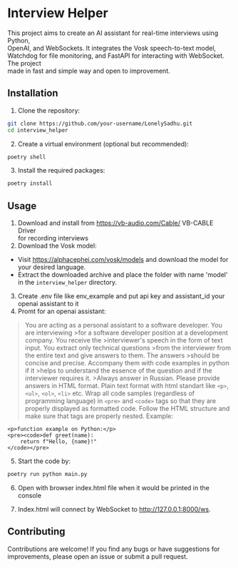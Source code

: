 # Interview Helper

This project aims to create an AI assistant for real-time interviews  using Python,  
OpenAI, and WebSockets. It integrates the Vosk speech-to-text model,  
Watchdog for file monitoring, and FastAPI for interacting with WebSocket. The project  
made in fast and simple way and open to improvement.

## Installation
1. Clone the repository:
```bash
git clone https://github.com/your-username/LonelySadhu.git
cd interview_helper
```

2. Create a virtual environment (optional but recommended):
```bash
poetry shell
```

3. Install the required packages:
```bash
poetry install
```

## Usage
1. Download and install from https://vb-audio.com/Cable/ VB-CABLE Driver  
 for recording interviews
2. Download the Vosk model:
- Visit https://alphacephei.com/vosk/models and download the model for your desired language.
- Extract the downloaded archive and place the folder with name 'model' in the `interview_helper` directory.

3. Create .env file like env_example and put api key and assistant_id your openai assistant to it
4. Promt for an openai assistant:  
>You are acting as a personal assistant to a software developer.  You are interviewing >for a software developer position at a development company. You receive the >interviewer's speech in the form of text input. You extract only technical questions >from the interviewer from the entire text and give answers to them. The answers >should be concise and precise.  Accompany them with code examples in python if it >helps to understand the essence of the question and if the interviewer requires it. >Always answer in Russian. Please provide answers in HTML format. 
>Plain text format with html standart like `<p>`, `<ul>`, `<ol>`, `<li>` etc.
> Wrap all code samples (regardless of programming language) in `<pre>` and `<code>` 
> tags so that they are properly displayed as formatted code.
> Follow the HTML structure and make sure that tags are properly nested.
> Example:
```
<p>function example on Python:</p>
<pre><code>def greet(name):
    return f"Hello, {name}!"
</code></pre>
```

5. Start the code by:  
 ```bash
poetry run python main.py
```
6. Open with browser index.html file when it would be printed in the console


7. Index.html will connect by WebSocket to http://127.0.0.1:8000/ws.


## Contributing

Contributions are welcome! If you find any bugs or have suggestions for improvements, please open an issue or submit a pull request.

